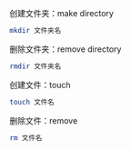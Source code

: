 创建文件夹：make directory

```bash
mkdir 文件夹名
```

删除文件夹：remove directory

```bash
rmdir 文件夹名
```

创建文件：touch 

```bash
touch 文件名
```

删除文件：remove

```bash
rm 文件名
```

